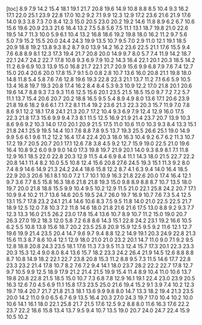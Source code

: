 [toc]
8.9
7.9
14.2
15.4
18.1
19.1
21.7
20.8
19.6
14.9
10.8
8.8
8.5
10.4
9.3
16.2
17.1
22.0
25.1
23.9
22.8
17.0
10.2
9.2
7.1
9.9
12.3
12.9
17.2
23.6
21.6
21.9
17.6
14.0
9.3
3.8
7.3
7.0
8.4
12.3
15.0
20.5
23.0
20.2
19.2
14.6
11.8
8.9
6.2
6.7
10.6
15.6
19.6
20.9
23.3
21.6
16.4
13.2
7.5
5.8
5.6
7.5
11.1
13.1
18.7
19.8
21.0
22.6
19.5
14.7
11.3
10.0
5.9
6.1
10.4
13.2
16.8
18.6
19.2
19.8
18.0
16.2
11.2
9.7
5.6
5.0
7.9
15.2
15.5
20.0
24.4
24.3
19.9
13.5
10.7
9.5
7.0
2.9
11.0
12.1
19.1
18.5
20.9
18.8
19.2
13.8
9.3
8.2
8.7
9.0
13.9
14.2
16.2
23.6
22.5
21.1
17.6
15.5
9.4
7.6
6.8
8.9
8.1
12.3
17.3
19.4
21.7
20.8
20.0
14.9
9.7
8.0
5.7
7.4
11.9
14.2
18.7
22.1
24.7
24.2
22.7
17.8
10.8
9.3
6.9
7.9
10.2
14.3
18.4
22.1
20.1
20.3
18.5
14.2
11.2
6.9
6.9
10.3
13.9
15.0
16.8
21.7
22.1
21.7
20.9
15.6
9.9
6.8
7.9
7.6
7.4
12.7
15.0
20.4
20.6
20.0
17.8
15.7
9.1
5.0
0.8
2.8
10.7
13.6
16.0
20.8
21.1
19.8
18.0
14.8
11.8
5.4
5.8
7.6
7.6
12.8
19.6
19.3
22.8
22.3
21.1
13.7
11.2
7.1
6.6
5.9
10.5
13.4
16.8
19.7
19.3
20.8
17.4
16.2
8.4
8.4
5.3
9.3
10.9
12.2
17.0
21.8
20.1
20.6
19.6
14.7
8.8
9.3
7.3
9.3
11.6
12.5
15.6
20.1
23.5
21.5
18.5
15.0
9.7
7.2
7.2
5.7
11.1
13.7
15.4
20.6
20.7
20.2
18.8
16.5
9.5
5.4
8.9
4.9
8.0
13.6
17.1
20.6
23.9
21.8
19.6
18.2
9.6
6.1
7.1
7.2
8.1
11.4
19.2
23.6
21.3
22.3
20.3
15.7
11.9
7.0
7.8
8.6
9.1
12.2
18.1
17.8
24.1
21.3
20.7
17.2
10.4
9.3
6.9
7.9
12.4
12.9
16.0
17.5
22.3
21.8
17.3
15.6
9.9
9.4
7.3
8.1
11.5
12.5
16.9
21.9
21.4
23.7
20.7
13.9
10.3
8.6
9.6
9.2
10.3
14.0
17.0
20.1
20.9
21.5
17.5
11.0
10.6
11.0
10.3
9.3
8.4
13.3
15.1
21.8
24.1
25.9
19.5
14.4
10.1
7.6
8.8
7.8
9.5
13.7
19.3
25.5
26.6
25.1
19.0
14.9
9.9
5.6
6.1
9.6
11.2
12.2
16.4
17.4
22.4
20.3
18.0
16.3
10.4
9.2
6.7
6.2
11.3
10.7
17.2
19.7
20.5
20.7
20.1
17.1
12.6
7.8
3.8
4.5
9.2
12.7
15.9
19.0
22.5
21.0
19.6
16.4
10.8
9.2
6.0
9.9
9.0
14.0
17.3
19.8
19.7
21.9
20.1
14.0
9.3
8.9
8.1
7.1
11.8
12.9
16.1
18.5
22.0
22.8
20.3
12.9
11.5
4.4
6.9
8.4
11.1
14.3
18.0
21.5
22.7
22.2
20.8
14.1
11.4
8.2
10.0
5.5
10.8
12.4
15.6
20.8
27.6
24.5
19.3
15.1
11.3
9.2
8.0
7.4
8.9
14.6
14.9
21.3
24.2
24.4
18.6
15.8
12.2
8.7
4.1
6.3
9.4
14.0
16.4
18.5
22.9
20.3
20.6
16.1
8.1
10.0
7.2
1.7
10.1
10.9
16.3
21.8
22.6
20.0
17.4
16.4
12.1
9.7
3.6
7.7
8.5
15.8
16.3
18.6
21.8
21.8
19.3
15.0
9.8
8.9
8.8
8.7
10.7
13.5
18.0
19.7
20.0
21.8
18.8
15.5
9.9
10.4
9.5
10.2
12.9
11.5
21.0
22.1
25.8
24.2
20.7
17.1
10.9
9.4
10.2
11.7
13.6
14.6
20.5
19.5
24.7
26.0
19.7
16.9
10.7
7.6
7.3
5.4
12.5
13.1
15.7
17.8
23.2
24.1
21.4
14.6
10.6
8.3
7.5
9.5
11.8
14.0
21.0
22.5
22.5
21.7
18.9
12.5
12.0
7.8
10.3
7.2
11.8
14.6
18.0
21.8
21.6
21.6
17.5
13.0
8.8
9.2
9.3
7.7
12.3
13.3
16.0
21.5
26.2
23.0
17.8
15.4
13.6
10.7
8.9
10.7
11.2
15.0
19.0
20.7
26.3
27.0
19.2
18.3
12.0
5.8
7.2
6.8
8.6
14.3
15.1
22.8
24.2
23.1
19.2
16.6
10.5
6.2
5.5
10.8
13.8
15.6
18.7
20.2
23.5
25.8
20.9
15.9
12.5
9.5
9.2
11.6
12.1
12.7
19.6
19.9
21.4
23.5
20.4
14.7
9.6
9.7
9.4
8.8
12.2
14.9
19.1
20.3
24.9
22.8
21.3
15.6
11.3
8.7
8.6
10.4
12.1
12.9
18.0
21.0
21.0
23.2
20.1
14.7
11.0
9.0
7.1
9.2
9.5
12.8
18.8
20.8
24.3
23.5
18.1
17.6
11.3
7.3
9.5
11.3
12.4
15.7
17.3
20.1
22.3
23.3
20.3
15.3
12.4
9.0
8.0
8.4
13.6
15.7
18.2
23.3
24.2
26.4
21.9
14.5
12.6
8.8
8.8
8.7
10.8
14.9
18.2
22.1
22.7
23.8
20.8
15.3
11.2
8.8
9.5
7.3
11.5
14.6
17.7
22.8
23.3
23.2
21.4
17.8
10.7
8.2
7.6
7.2
9.4
14.1
18.0
23.7
28.2
22.2
22.7
17.8
12.7
9.7
10.5
9.9
12.5
18.9
17.9
21.2
21.4
21.5
19.9
15.4
11.4
8.9
10.4
11.0
10.6
13.7
19.8
20.8
22.8
21.5
18.5
15.0
10.7
7.3
6.8
7.8
12.9
16.1
19.1
22.4
23.0
23.9
20.5
16.3
12.6
7.0
4.5
6.9
11.1
15.8
17.3
23.5
25.0
21.6
19.4
15.2
9.1
3.9
7.4
10.2
12.3
19.7
19.4
20.7
21.7
21.8
21.3
18.1
13.6
9.9
9.8
8.0
14.7
13.3
18.2
19.4
21.3
23.5
20.0
14.2
11.0
9.0
6.5
6.7
6.9
13.5
16.4
20.3
27.0
24.3
19.7
17.0
10.4
10.2
10.0
10.6
14.1
16.1
18.0
22.1
25.8
21.7
21.5
17.6
12.5
9.2
8.8
8.0
11.6
16.3
17.6
22.2
23.7
22.2
18.6
15.8
13.4
13.7
9.5
9.4
10.7
13.5
19.0
20.7
24.0
24.7
22.4
15.9
10.5
10.2
